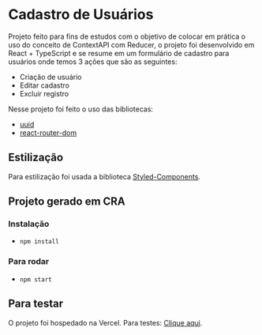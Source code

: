 # Cadastro de Usuários

Projeto feito para fins de estudos com o objetivo de colocar em prática o uso do conceito de ContextAPI com Reducer, o projeto foi desenvolvido em React + TypeScript e se resume em um formulário de cadastro para usuários onde temos 3 ações que são as seguintes:

- Criação de usuário
- Editar cadastro
- Excluir registro

Nesse projeto foi feito o uso das bibliotecas:
- [uuid](https://www.npmjs.com/package/uuid)
- [react-router-dom](https://www.npmjs.com/package/react-router-dom)

## Estilização
Para estilização foi usada a biblioteca [Styled-Components](https://styled-components.com/).

## Projeto gerado em CRA

### Instalação
- `npm install`

### Para rodar
- `npm start`

## Para testar
O projeto foi hospedado na Vercel. Para testes: [Clique aqui](https://react-create-context.vercel.app/).